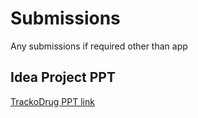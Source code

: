 # Submissions
Any submissions if required other than app


## Idea Project PPT 

[TrackoDrug PPT link](https://www.canva.com/design/DAFRGeUfe9Q/MSmbceH5ExHOBO_9VZwi7w/edit?utm_content=DAFRGeUfe9Q&utm_campaign=designshare&utm_medium=link2&utm_source=sharebutton#)
